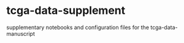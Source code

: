 # tcga-data-supplement
supplementary notebooks and configuration files for the tcga-data-manuscript
